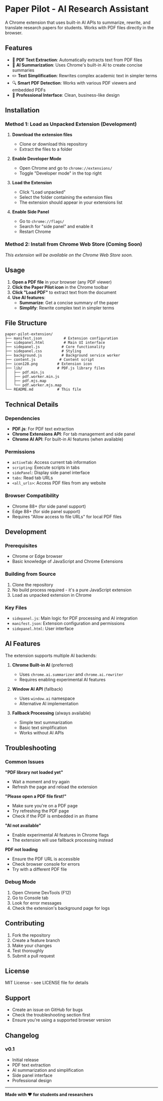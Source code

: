 # Paper Pilot - AI Research Assistant

A Chrome extension that uses built-in AI APIs to summarize, rewrite, and translate research papers for students. Works with PDF files directly in the browser.

## Features

- 📄 **PDF Text Extraction**: Automatically extracts text from PDF files
- 🤖 **AI Summarization**: Uses Chrome's built-in AI to create concise summaries
- ✏️ **Text Simplification**: Rewrites complex academic text in simpler terms
- 🔍 **Smart PDF Detection**: Works with various PDF viewers and embedded PDFs
- 🎯 **Professional Interface**: Clean, business-like design

## Installation

### Method 1: Load as Unpacked Extension (Development)

1. **Download the extension files**
   - Clone or download this repository
   - Extract the files to a folder

2. **Enable Developer Mode**
   - Open Chrome and go to `chrome://extensions/`
   - Toggle "Developer mode" in the top right

3. **Load the Extension**
   - Click "Load unpacked"
   - Select the folder containing the extension files
   - The extension should appear in your extensions list

4. **Enable Side Panel**
   - Go to `chrome://flags/`
   - Search for "side panel" and enable it
   - Restart Chrome

### Method 2: Install from Chrome Web Store (Coming Soon)

*This extension will be available on the Chrome Web Store soon.*

## Usage

1. **Open a PDF file** in your browser (any PDF viewer)
2. **Click the Paper Pilot icon** in the Chrome toolbar
3. **Click "Load PDF"** to extract text from the document
4. **Use AI features**:
   - **Summarize**: Get a concise summary of the paper
   - **Simplify**: Rewrite complex text in simpler terms

## File Structure

```
paper-pilot-extension/
├── manifest.json          # Extension configuration
├── sidepanel.html         # Main UI interface
├── sidepanel.js          # Core functionality
├── sidepanel.css         # Styling
├── background.js         # Background service worker
├── content.js           # Content script
├── icon128.png         # Extension icon
├── lib/                # PDF.js library files
│   ├── pdf.min.js
│   ├── pdf.worker.min.js
│   ├── pdf.mjs.map
│   └── pdf.worker.mjs.map
└── README.md           # This file
```

## Technical Details

### Dependencies
- **PDF.js**: For PDF text extraction
- **Chrome Extensions API**: For tab management and side panel
- **Chrome AI API**: For built-in AI features (when available)

### Permissions
- `activeTab`: Access current tab information
- `scripting`: Execute scripts in tabs
- `sidePanel`: Display side panel interface
- `tabs`: Read tab URLs
- `<all_urls>`: Access PDF files from any website

### Browser Compatibility
- Chrome 88+ (for side panel support)
- Edge 88+ (for side panel support)
- Requires "Allow access to file URLs" for local PDF files

## Development

### Prerequisites
- Chrome or Edge browser
- Basic knowledge of JavaScript and Chrome Extensions

### Building from Source
1. Clone the repository
2. No build process required - it's a pure JavaScript extension
3. Load as unpacked extension in Chrome

### Key Files
- `sidepanel.js`: Main logic for PDF processing and AI integration
- `manifest.json`: Extension configuration and permissions
- `sidepanel.html`: User interface

## AI Features

The extension supports multiple AI backends:

1. **Chrome Built-in AI** (preferred)
   - Uses `chrome.ai.summarizer` and `chrome.ai.rewriter`
   - Requires enabling experimental AI features

2. **Window AI API** (fallback)
   - Uses `window.ai` namespace
   - Alternative AI implementation

3. **Fallback Processing** (always available)
   - Simple text summarization
   - Basic text simplification
   - Works without AI APIs

## Troubleshooting

### Common Issues

**"PDF library not loaded yet"**
- Wait a moment and try again
- Refresh the page and reload the extension

**"Please open a PDF file first!"**
- Make sure you're on a PDF page
- Try refreshing the PDF page
- Check if the PDF is embedded in an iframe

**"AI not available"**
- Enable experimental AI features in Chrome flags
- The extension will use fallback processing instead

**PDF not loading**
- Ensure the PDF URL is accessible
- Check browser console for errors
- Try with a different PDF file

### Debug Mode
1. Open Chrome DevTools (F12)
2. Go to Console tab
3. Look for error messages
4. Check the extension's background page for logs

## Contributing

1. Fork the repository
2. Create a feature branch
3. Make your changes
4. Test thoroughly
5. Submit a pull request

## License

MIT License - see LICENSE file for details

## Support

- Create an issue on GitHub for bugs
- Check the troubleshooting section first
- Ensure you're using a supported browser version

## Changelog

### v0.1
- Initial release
- PDF text extraction
- AI summarization and simplification
- Side panel interface
- Professional design

---

**Made with ❤️ for students and researchers**
